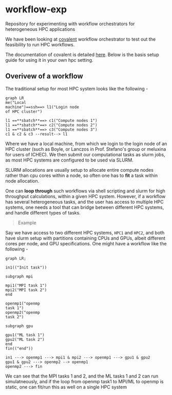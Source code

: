 # workflow-exp
Repository for experimenting with workflow orchestrators for heterogeneous HPC applications

We have been looking at [covalent](https://www.covalent.xyz/) workflow orchestrator to test out the feasibility to run HPC workflows.

The documentation of covalent is detailed [here](https://docs.covalent.xyz/). Below is the basis setup guide for using it in your own hpc setting.

## Overivew of a workflow

The traditional setup for most HPC system looks like the following -

```mermaid
graph LR
me("Local
machine")==ssh==> l1("Login node
of HPC cluster")

l1 ==**sbatch**==> c1("Compute nodes 1")
l1 ==**sbatch**==> c2("Compute nodes 2")
l1 ==**sbatch**==> c3("Compute nodes 3")
c1 & c2 & c3 --result--> l1
```

Where we have a local machine, from which we login to the login node of
an HPC cluster (such as Boyle, or Lanczos in Prof. Stefano's group
or meluxina for users of ICHEC). We then submit our computational tasks as
slurm jobs, as most HPC systems are configured to be used via SLURM.

SLURM allocations are usually setup to allocate entire compute nodes
rather than cpu cores within a node, so often one has to **fit** a task within node allocation.

One can **loop through** such workflows via shell scripting and slurm for high throughput
calculations, within a given HPC system. However, if a workflow has several heterogeneous
tasks, and the user has access to multiple HPC systems, one needs a tool that can bridge
between different HPC systems, and handle different types of tasks.

> Example

Say we have access to two different HPC systems, `HPC1` and `HPC2`, and both have slurm setup
with partitions containing CPUs and GPUs, albeit different cores per node, and GPU specifications.
One might have a workflow like the following -

```mermaid
graph LR;

in1(("Init task"))

subgraph mpi

mpi1("MPI task 1")
mpi2("MPI task 2")
end

openmp1("openmp
task 1")
openmp2("openmp
task 2")

subgraph gpu

gpu1("ML task 1")
gpu2("ML task 2")
end
fin(("end"))

in1 ---> openmp1 ---> mpi1 & mpi2 ---> openmp1 ---> gpu1 & gpu2 
gpu1 & gpu2 ---> openmp2 --> openmp1
openmp2 ---> fin 
```

We can see that the MPI tasks 1 and 2, and the ML tasks 1 and 2 can run
simulatneously, and if the loop from openmp task1 to MPI/ML to openmp
is static, one can fit/run this as well on a single HPC system